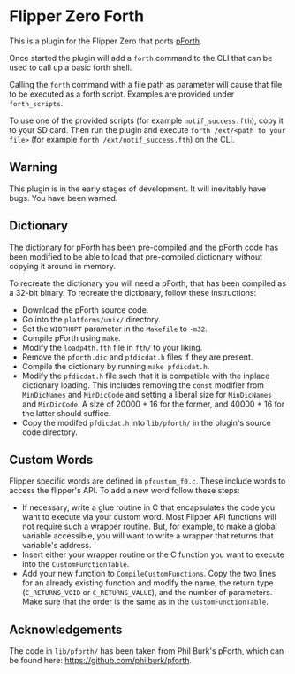 # Flipper Zero Forth

This is a plugin for the Flipper Zero that ports
[pForth](https://github.com/philburk/pforth).

Once started the plugin will add a `forth` command to the CLI that can be used
to call up a basic forth shell.

Calling the `forth` command with a file path as parameter will cause that file
to be executed as a forth script. Examples are provided under `forth_scripts`.

To use one of the provided scripts (for example `notif_success.fth`), copy it
to your SD card. Then run the plugin and execute `forth /ext/<path to your
file>` (for example `forth /ext/notif_success.fth`) on the CLI.

## Warning

This plugin is in the early stages of development. It will inevitably have
bugs. You have been warned.

## Dictionary

The dictionary for pForth has been pre-compiled and the pForth code has been
modified to be able to load that pre-compiled dictionary without copying it
around in memory.

To recreate the dictionary you will need a pForth, that has been compiled as a
32-bit binary. To recreate the dictionary, follow these instructions:

- Download the pForth source code.
- Go into the `platforms/unix/` directory.
- Set the `WIDTHOPT` parameter in the `Makefile` to `-m32`.
- Compile pForth using `make`.
- Modify the `loadp4th.fth` file in `fth/` to your liking.
- Remove the `pforth.dic` and `pfdicdat.h` files if they are present.
- Compile the dictionary by running `make pfdicdat.h`.
- Modify the `pfdicdat.h` file such that it is compatible with the inplace
  dictionary loading. This includes removing the `const` modifier from
  `MinDicNames` and `MinDicCode` and setting a liberal size for `MinDicNames`
  and `MinDicCode`. A size of 20000 + 16 for the former, and 40000 + 16 for the
  latter should suffice.
- Copy the modifed `pfdicdat.h` into `lib/pforth/` in the plugin's source code
  directory.

## Custom Words

Flipper specific words are defined in `pfcustom_f0.c`. These include words to
access the flipper's API. To add a new word follow these steps:

- If necessary, write a glue routine in C that encapsulates the code you want
  to execute via your custom word. Most Flipper API functions will not require
  such a wrapper routine. But, for example, to make a global variable
  accessible, you will want to write a wrapper that returns that variable's
  address.
- Insert either your wrapper routine or the C function you want to execute into
  the `CustomFunctionTable`.
- Add your new function to `CompileCustomFunctions`. Copy the two lines for an
  already existing function and modify the name, the return type
  (`C_RETURNS_VOID` or `C_RETURNS_VALUE`), and the number of parameters. Make
  sure that the order is the same as in the `CustomFunctionTable`.

## Acknowledgements

The code in `lib/pforth/` has been taken from Phil Burk's pForth, which can be
found here: https://github.com/philburk/pforth.
